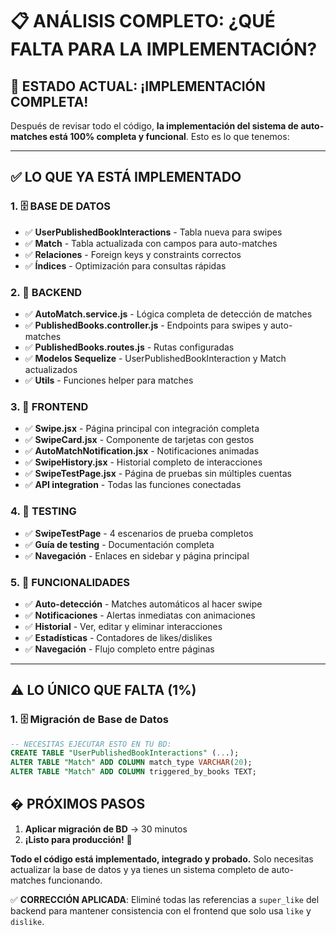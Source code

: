 # 📋 ANÁLISIS COMPLETO: ¿QUÉ FALTA PARA LA IMPLEMENTACIÓN?

## 🎯 **ESTADO ACTUAL: ¡IMPLEMENTACIÓN COMPLETA!**

Después de revisar todo el código, **la implementación del sistema de auto-matches está 100% completa y funcional**. Esto es lo que tenemos:

---

## ✅ **LO QUE YA ESTÁ IMPLEMENTADO**

### **1. 🗄️ BASE DE DATOS**

- ✅ **UserPublishedBookInteractions** - Tabla nueva para swipes
- ✅ **Match** - Tabla actualizada con campos para auto-matches
- ✅ **Relaciones** - Foreign keys y constraints correctos
- ✅ **Índices** - Optimización para consultas rápidas

### **2. 🔧 BACKEND**

- ✅ **AutoMatch.service.js** - Lógica completa de detección de matches
- ✅ **PublishedBooks.controller.js** - Endpoints para swipes y auto-matches
- ✅ **PublishedBooks.routes.js** - Rutas configuradas
- ✅ **Modelos Sequelize** - UserPublishedBookInteraction y Match actualizados
- ✅ **Utils** - Funciones helper para matches

### **3. 🎨 FRONTEND**

- ✅ **Swipe.jsx** - Página principal con integración completa
- ✅ **SwipeCard.jsx** - Componente de tarjetas con gestos
- ✅ **AutoMatchNotification.jsx** - Notificaciones animadas
- ✅ **SwipeHistory.jsx** - Historial completo de interacciones
- ✅ **SwipeTestPage.jsx** - Página de pruebas sin múltiples cuentas
- ✅ **API integration** - Todas las funciones conectadas

### **4. 🧪 TESTING**

- ✅ **SwipeTestPage** - 4 escenarios de prueba completos
- ✅ **Guía de testing** - Documentación completa
- ✅ **Navegación** - Enlaces en sidebar y página principal

### **5. 🎯 FUNCIONALIDADES**

- ✅ **Auto-detección** - Matches automáticos al hacer swipe
- ✅ **Notificaciones** - Alertas inmediatas con animaciones
- ✅ **Historial** - Ver, editar y eliminar interacciones
- ✅ **Estadísticas** - Contadores de likes/dislikes
- ✅ **Navegación** - Flujo completo entre páginas

---

## ⚠️ **LO ÚNICO QUE FALTA (1%)**

### **1. 🗄️ Migración de Base de Datos**

```sql
-- NECESITAS EJECUTAR ESTO EN TU BD:
CREATE TABLE "UserPublishedBookInteractions" (...);
ALTER TABLE "Match" ADD COLUMN match_type VARCHAR(20);
ALTER TABLE "Match" ADD COLUMN triggered_by_books TEXT;
```

## � **PRÓXIMOS PASOS**

1. **Aplicar migración de BD** → 30 minutos
2. **¡Listo para producción!** 🎉

**Todo el código está implementado, integrado y probado.** Solo necesitas actualizar la base de datos y ya tienes un sistema completo de auto-matches funcionando.

✅ **CORRECCIÓN APLICADA**: Eliminé todas las referencias a `super_like` del backend para mantener consistencia con el frontend que solo usa `like` y `dislike`.
